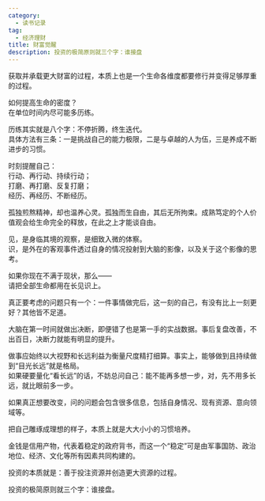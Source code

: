 ```yaml
---
category:
  - 读书记录
tag:
  - 经济理财
title: 财富觉醒
description: 投资的极简原则就三个字：谁接盘
---
```


获取并承载更大财富的过程，本质上也是一个生命各维度都要修行并变得足够厚重的过程。

如何提高生命的密度？   
在单位时间内尽可能多历练。

历练其实就是八个字：不停折腾，终生迭代。   
具体方法有三条：一是挑战自己的能力极限，二是与卓越的人为伍，三是养成不断进步的习惯。

时刻提醒自己：   
行动、再行动、持续行动；   
打磨、再打磨、反复打磨；   
经历、再经历、不断经历。

孤独煎熬精神，却也温养心灵。孤独而生自由，其后无所拘束。成熟笃定的个人价值观会给生命完全的释放，在此之上才能谈自由。

见，是身临其境的观察，是细致入微的体察。   
识，是外在的客观事件透过自身的情况投射到大脑的影像，以及关于这个影像的思考。

如果你现在不满于现状，那么——   
请把全部生命都用在长见识上。

真正要考虑的问题只有一个：一件事情做完后，这一刻的自己，有没有比上一刻更好？其他皆不足道。

大脑在第一时间就做出决断，即便错了也是第一手的实战数据。事后复盘改善，不出百日，决断力就能有明显的提升。

做事应始终以大视野和长远利益为衡量尺度精打细算。事实上，能够做到且持续做到“目光长远”就是格局。   
如果硬要量化“看长远”的话，不妨总问自己：能不能再多想一步，对，先不用多长远，就比眼前多一步。

如果真正想要改变，问的问题会包含很多信息，包括自身情况、现有资源、意向领域等。

把自己雕琢成理想的样子，本质上就是大大小小的习惯培养。

金钱是信用产物，代表着稳定的政府背书，而这一个“稳定”可是由军事国防、政治地位、经济、文化等所有因素共同构建的。

投资的本质就是：善于投注资源并创造更大资源的过程。

投资的极简原则就三个字：谁接盘。